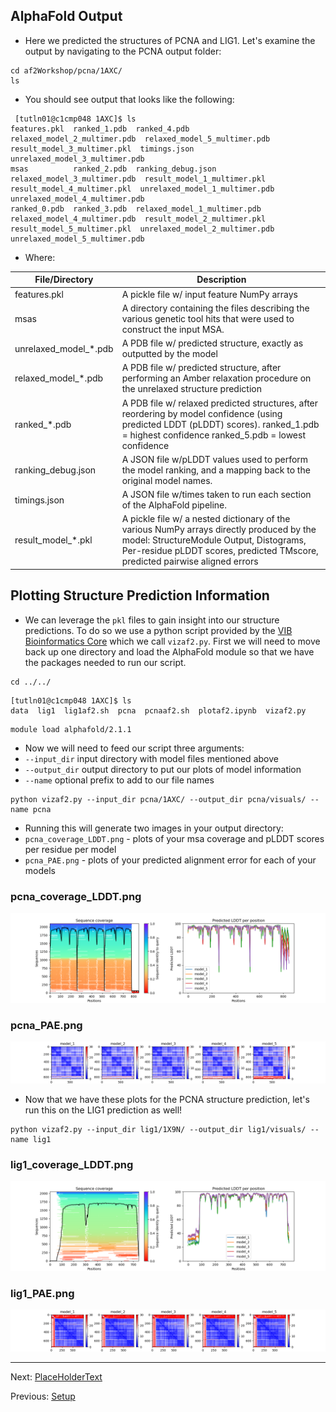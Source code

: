 ## AlphaFold Output

 - Here we predicted the structures of PCNA and LIG1. Let's examine the output by navigating to the PCNA output folder:
 
 ```
 cd af2Workshop/pcna/1AXC/
 ls 
 ```
 - You should see output that looks like the following:
 
 ```
  [tutln01@c1cmp048 1AXC]$ ls
features.pkl  ranked_1.pdb  ranked_4.pdb                  relaxed_model_2_multimer.pdb  relaxed_model_5_multimer.pdb  result_model_3_multimer.pkl  timings.json                    unrelaxed_model_3_multimer.pdb
msas          ranked_2.pdb  ranking_debug.json            relaxed_model_3_multimer.pdb  result_model_1_multimer.pkl   result_model_4_multimer.pkl  unrelaxed_model_1_multimer.pdb  unrelaxed_model_4_multimer.pdb
ranked_0.pdb  ranked_3.pdb  relaxed_model_1_multimer.pdb  relaxed_model_4_multimer.pdb  result_model_2_multimer.pkl   result_model_5_multimer.pkl  unrelaxed_model_2_multimer.pdb  unrelaxed_model_5_multimer.pdb
 ```
 
 - Where:
 
|File/Directory|Description|
|-|-|
|features.pkl|A pickle file w/ input feature NumPy arrays|
|msas|A directory containing the files describing the various genetic tool hits that were used to construct the input MSA.|
|unrelaxed_model_\*.pdb|A PDB file w/ predicted structure, exactly as outputted by the model|
|relaxed_model_\*.pdb|A PDB file w/ predicted structure, after performing an Amber relaxation procedure on the unrelaxed structure prediction|
|ranked_\*.pdb |A PDB file w/ relaxed predicted structures, after reordering by model confidence (using predicted LDDT (pLDDT) scores). ranked_1.pdb = highest confidence ranked_5.pdb = lowest confidence|
|ranking_debug.json|A JSON file w/pLDDT values used to perform the model ranking, and a mapping back to the original model names.|
|timings.json|A JSON file w/times taken to run each section of the AlphaFold pipeline.|
|result_model_\*.pkl| A pickle file w/ a nested dictionary of the various NumPy arrays directly produced by the model: StructureModule Output, Distograms, Per-residue pLDDT scores, predicted TMscore, predicted pairwise aligned errors |

## Plotting Structure Prediction Information

- We can leverage the `pkl` files to gain insight into our structure predictions. To do so we use a python script provided by the [VIB Bioinformatics Core](https://elearning.bits.vib.be/courses/alphafold/lessons/alphafold-on-the-hpc/topic/alphafold-outputs/) which we call `vizaf2.py`. First we will need to move back up one directory and load the AlphaFold module so that we have the packages needed to run our script.

```
cd ../../
```
```
[tutln01@c1cmp048 1AXC]$ ls
data  lig1  lig1af2.sh  pcna  pcnaaf2.sh  plotaf2.ipynb  vizaf2.py
```
```
module load alphafold/2.1.1
```

- Now we will need to feed our script three arguments:
 - `--input_dir` input directory with model files mentioned above
 - `--output_dir` output directory to put our plots of model information
 - `--name` optional prefix to add to our file names

```
python vizaf2.py --input_dir pcna/1AXC/ --output_dir pcna/visuals/ --name pcna
```

- Running this will generate two images in your output directory:
 - `pcna_coverage_LDDT.png` - plots of your msa coverage and pLDDT scores per residue per model
 - `pcna_PAE.png` - plots of your predicted alignment error for each of your models

### pcna_coverage_LDDT.png

![](images/pcna_coverage_LDDT.png)

### pcna_PAE.png

![](images/pcna_PAE.png)

- Now that we have these plots for the PCNA structure prediction, let's run this on the LIG1 prediction as well!

```
python vizaf2.py --input_dir lig1/1X9N/ --output_dir lig1/visuals/ --name lig1
```
### lig1_coverage_LDDT.png

![](images/lig1_coverage_LDDT.png)

### lig1_PAE.png

![](images/lig1_PAE.png)

_________________________________________________________________________________________________________________________________________________________

Next: [PlaceHolderText](../lesson4/lesson4.md)

Previous: [Setup](../lesson2/lesson2.md)


